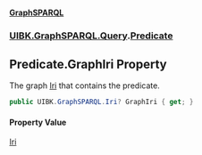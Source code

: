 #### [GraphSPARQL](./index.md 'index')
### [UIBK.GraphSPARQL.Query](./UIBK-GraphSPARQL-Query.md 'UIBK.GraphSPARQL.Query').[Predicate](./UIBK-GraphSPARQL-Query-Predicate.md 'UIBK.GraphSPARQL.Query.Predicate')
## Predicate.GraphIri Property
The graph [Iri](./UIBK-GraphSPARQL-Iri.md 'UIBK.GraphSPARQL.Iri') that contains the predicate.  
```csharp
public UIBK.GraphSPARQL.Iri? GraphIri { get; }
```
#### Property Value
[Iri](./UIBK-GraphSPARQL-Iri.md 'UIBK.GraphSPARQL.Iri')  
